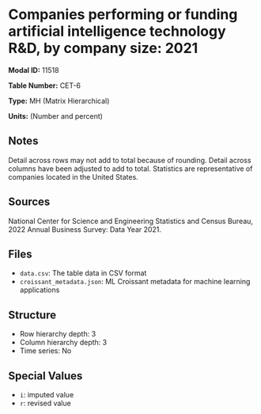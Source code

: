 # Companies performing or funding artificial intelligence technology R&D, by company size: 2021

**Modal ID:** 11518

**Table Number:** CET-6

**Type:** MH (Matrix Hierarchical)

**Units:** (Number and percent)

## Notes

Detail across rows may not add to total because of rounding. Detail across columns have been adjusted to add to total. Statistics are representative of companies located in the United States.

## Sources

National Center for Science and Engineering Statistics and Census Bureau, 2022 Annual Business Survey: Data Year 2021.

## Files

- `data.csv`: The table data in CSV format
- `croissant_metadata.json`: ML Croissant metadata for machine learning applications

## Structure

- Row hierarchy depth: 3
- Column hierarchy depth: 3
- Time series: No

## Special Values

- `i`: imputed value
- `r`: revised value
